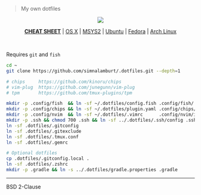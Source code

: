 > My own dotfiles

<p align=center>
  <a href="https://github.com/simnalamburt">
    <img src="https://raw.githubusercontent.com/simnalamburt/.dotfiles/resources/logo.png">
  </a>
</p>

<p align=center>
  <b><a href="docs/cheatsheet.md">CHEAT SHEET</a></b> |
  <a href="docs/os-x.md">OS X</a> |
  <a href="docs/msys2.md">MSYS2</a> |
  <a href="docs/ubuntu.md">Ubuntu</a> |
  <a href="docs/fedora.md">Fedora</a> |
  <a href="docs/arch.md">Arch Linux</a>
</p>

<br>

Requires `git` and `fish`

```bash
cd ~
git clone https://github.com/simnalamburt/.dotfiles.git --depth=1

# chips     https://github.com/kinoru/chips
# vim-plug  https://github.com/junegunn/vim-plug
# tpm       https://github.com/tmux-plugins/tpm

mkdir -p .config/fish  && ln -sf ~/.dotfiles/config.fish .config/fish/
mkdir -p .config/chips && ln -sf ~/.dotfiles/plugin.yaml .config/chips/
mkdir -p .config/nvim  && ln -sf ~/.dotfiles/.vimrc      .config/nvim/init.vim
mkdir -p .ssh && chmod 700 .ssh && ln -sf ../.dotfiles/.ssh/config .ssh
ln -sf .dotfiles/.gitconfig
ln -sf .dotfiles/.gitexclude
ln -sf .dotfiles/.tmux.conf
ln -sf .dotfiles/.gemrc

# Optional dotfiles
cp .dotfiles/.gitconfig.local .
ln -sf .dotfiles/.zshrc
mkdir -p .gradle && ln -s ../.dotfiles/gradle.properties .gradle
```

--------

BSD 2-Clause
